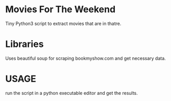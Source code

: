 # Movies For The Weekend
Tiny Python3 script to extract movies that are in thatre.

# Libraries

Uses beautiful soup for scraping bookmyshow.com and get necessary data.

# USAGE

run the script in a python executable editor and get the results.
